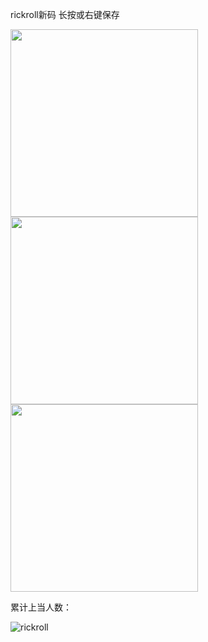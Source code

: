 rickroll新码 长按或右键保存

<img width="300" height="300" src="https://s3.bmp.ovh/imgs/2022/03/28263e478924b84a.jpg"/>

<img width="300" height="300" src="https://s3.bmp.ovh/imgs/2022/03/8fab5ce193e4043a.jpg"/>

<img width="300" height="300" src="https://s3.bmp.ovh/imgs/2022/03/ada23ef9583f92e3.jpg"/>

累计上当人数：

![rickroll](https://count.getloli.com/get/@rickroll)
